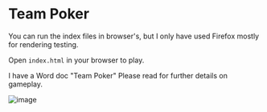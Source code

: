 ﻿# Team Poker
You can run the index files in browser's, but I only have used Firefox mostly for rendering testing.

Open `index.html` in your browser to play.

I have a Word doc "Team Poker" Please read for further details on gameplay.

![image](https://github.com/Richard19Perez77/JS_team_poker/assets/58344001/8b14f8b4-0f2c-4ae8-95df-9af3ca405f16)
